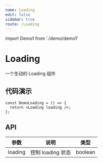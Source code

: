```yaml
---
name: Loading
edit: false
sidebar: true
route: /Loading
---
```


import Demo1 from './demo/demo1'

# Loading

一个生动的 Loading 组件

## 代码演示

<Demo1/>

```
const DemoLoading = () => {
  return <Loading loading />;
};
```

## API

| 参数    | 说明              | 类型    |
| ------- | ----------------- | ------- |
| loading | 控制 loading 状态 | boolean |
